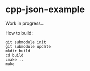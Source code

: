 # cpp-json-example
Work in progress...

How to build:

```
git submodule init
git submodule update
mkdir build
cd build
cmake ..
make
```
